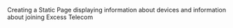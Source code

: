 Creating a Static Page displaying information about devices and information about joining Excess Telecom

